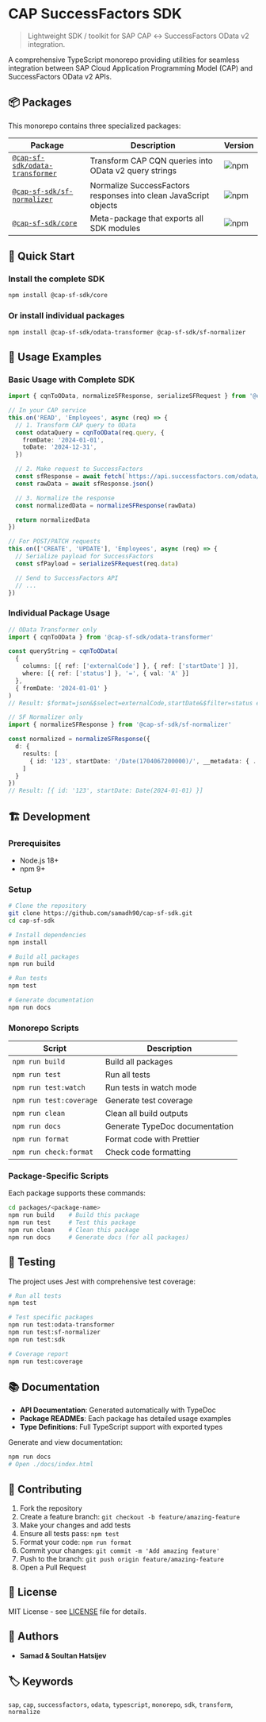 # CAP SuccessFactors SDK

> Lightweight SDK / toolkit for SAP CAP ↔ SuccessFactors OData v2 integration.

A comprehensive TypeScript monorepo providing utilities for seamless integration between SAP Cloud Application Programming Model (CAP) and SuccessFactors OData v2 APIs.

## 📦 Packages

This monorepo contains three specialized packages:

| Package                                                         | Description                                                      | Version                                                            |
| --------------------------------------------------------------- | ---------------------------------------------------------------- | ------------------------------------------------------------------ |
| [`@cap-sf-sdk/odata-transformer`](./packages/odata-transformer) | Transform CAP CQN queries into OData v2 query strings            | ![npm](https://img.shields.io/npm/v/@cap-sf-sdk/odata-transformer) |
| [`@cap-sf-sdk/sf-normalizer`](./packages/sf-normalizer)         | Normalize SuccessFactors responses into clean JavaScript objects | ![npm](https://img.shields.io/npm/v/@cap-sf-sdk/sf-normalizer)     |
| [`@cap-sf-sdk/core`](./packages/sdk)                            | Meta-package that exports all SDK modules                        | ![npm](https://img.shields.io/npm/v/@cap-sf-sdk/core)              |

## 🚀 Quick Start

### Install the complete SDK

```bash
npm install @cap-sf-sdk/core
```

### Or install individual packages

```bash
npm install @cap-sf-sdk/odata-transformer @cap-sf-sdk/sf-normalizer
```

## 🧩 Usage Examples

### Basic Usage with Complete SDK

```typescript
import { cqnToOData, normalizeSFResponse, serializeSFRequest } from '@cap-sf-sdk/core'

// In your CAP service
this.on('READ', 'Employees', async (req) => {
  // 1. Transform CAP query to OData
  const odataQuery = cqnToOData(req.query, {
    fromDate: '2024-01-01',
    toDate: '2024-12-31',
  })

  // 2. Make request to SuccessFactors
  const sfResponse = await fetch(`https://api.successfactors.com/odata/v2/PerPerson?${odataQuery}`)
  const rawData = await sfResponse.json()

  // 3. Normalize the response
  const normalizedData = normalizeSFResponse(rawData)

  return normalizedData
})

// For POST/PATCH requests
this.on(['CREATE', 'UPDATE'], 'Employees', async (req) => {
  // Serialize payload for SuccessFactors
  const sfPayload = serializeSFRequest(req.data)

  // Send to SuccessFactors API
  // ...
})
```

### Individual Package Usage

```typescript
// OData Transformer only
import { cqnToOData } from '@cap-sf-sdk/odata-transformer'

const queryString = cqnToOData(
  {
    columns: [{ ref: ['externalCode'] }, { ref: ['startDate'] }],
    where: [{ ref: ['status'] }, '=', { val: 'A' }]
  },
  { fromDate: '2024-01-01' }
)
// Result: $format=json&$select=externalCode,startDate&$filter=status eq 'A'&fromDate=2024-01-01

// SF Normalizer only
import { normalizeSFResponse } from '@cap-sf-sdk/sf-normalizer'

const normalized = normalizeSFResponse({
  d: {
    results: [
      { id: '123', startDate: '/Date(1704067200000)/', __metadata: { ... } }
    ]
  }
})
// Result: [{ id: '123', startDate: Date(2024-01-01) }]
```

## 🏗️ Development

### Prerequisites

- Node.js 18+
- npm 9+

### Setup

```bash
# Clone the repository
git clone https://github.com/samadh90/cap-sf-sdk.git
cd cap-sf-sdk

# Install dependencies
npm install

# Build all packages
npm run build

# Run tests
npm test

# Generate documentation
npm run docs
```

### Monorepo Scripts

| Script                  | Description                    |
| ----------------------- | ------------------------------ |
| `npm run build`         | Build all packages             |
| `npm run test`          | Run all tests                  |
| `npm run test:watch`    | Run tests in watch mode        |
| `npm run test:coverage` | Generate test coverage         |
| `npm run clean`         | Clean all build outputs        |
| `npm run docs`          | Generate TypeDoc documentation |
| `npm run format`        | Format code with Prettier      |
| `npm run check:format`  | Check code formatting          |

### Package-Specific Scripts

Each package supports these commands:

```bash
cd packages/<package-name>
npm run build    # Build this package
npm run test     # Test this package
npm run clean    # Clean this package
npm run docs     # Generate docs (for all packages)
```

## 🧪 Testing

The project uses Jest with comprehensive test coverage:

```bash
# Run all tests
npm test

# Test specific packages
npm run test:odata-transformer
npm run test:sf-normalizer
npm run test:sdk

# Coverage report
npm run test:coverage
```

## 📚 Documentation

- **API Documentation**: Generated automatically with TypeDoc
- **Package READMEs**: Each package has detailed usage examples
- **Type Definitions**: Full TypeScript support with exported types

Generate and view documentation:

```bash
npm run docs
# Open ./docs/index.html
```

## 🤝 Contributing

1. Fork the repository
2. Create a feature branch: `git checkout -b feature/amazing-feature`
3. Make your changes and add tests
4. Ensure all tests pass: `npm test`
5. Format your code: `npm run format`
6. Commit your changes: `git commit -m 'Add amazing feature'`
7. Push to the branch: `git push origin feature/amazing-feature`
8. Open a Pull Request

## 📄 License

MIT License - see [LICENSE](LICENSE) file for details.

## 👥 Authors

- **Samad & Soultan Hatsijev**

## 🏷️ Keywords

`sap`, `cap`, `successfactors`, `odata`, `typescript`, `monorepo`, `sdk`, `transform`, `normalize`
